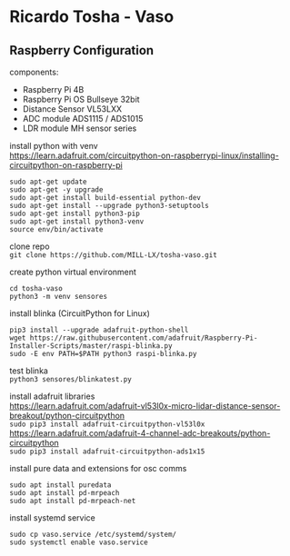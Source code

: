 # Ricardo Tosha - Vaso


## Raspberry Configuration

components:
 - Raspberry Pi 4B
 - Raspberry Pi OS Bullseye 32bit
 - Distance Sensor VL53LXX
 - ADC module ADS1115 / ADS1015
 - LDR module MH sensor series

install python with venv  
https://learn.adafruit.com/circuitpython-on-raspberrypi-linux/installing-circuitpython-on-raspberry-pi  
```
sudo apt-get update
sudo apt-get -y upgrade
sudo apt-get install build-essential python-dev
sudo apt-get install --upgrade python3-setuptools
sudo apt-get install python3-pip
sudo apt-get install python3-venv
source env/bin/activate
```

clone repo  
`git clone https://github.com/MILL-LX/tosha-vaso.git`

create python virtual environment  
```
cd tosha-vaso
python3 -m venv sensores
```

install blinka (CircuitPython for Linux)  
```
pip3 install --upgrade adafruit-python-shell
wget https://raw.githubusercontent.com/adafruit/Raspberry-Pi-Installer-Scripts/master/raspi-blinka.py
sudo -E env PATH=$PATH python3 raspi-blinka.py
```
test blinka  
`python3 sensores/blinkatest.py`  

install adafruit libraries  
https://learn.adafruit.com/adafruit-vl53l0x-micro-lidar-distance-sensor-breakout/python-circuitpython  
`sudo pip3 install adafruit-circuitpython-vl53l0x`  
https://learn.adafruit.com/adafruit-4-channel-adc-breakouts/python-circuitpython  
`sudo pip3 install adafruit-circuitpython-ads1x15`  

install pure data and extensions for osc comms
```
sudo apt install puredata
sudo apt install pd-mrpeach
sudo apt install pd-mrpeach-net
```

install systemd service  
```
sudo cp vaso.service /etc/systemd/system/
sudo systemctl enable vaso.service
```